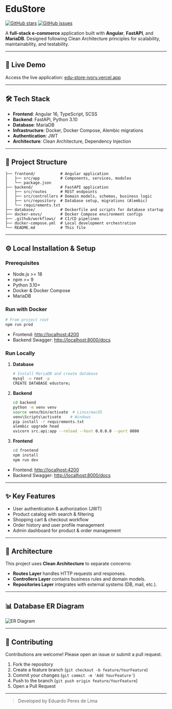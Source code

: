 # EduStore

[![GitHub stars](https://img.shields.io/github/stars/EduardoPeresLima/EduStore?style=flat-square\&logo=github)](https://github.com/EduardoPeresLima/EduStore/stargazers)  [![GitHub issues](https://img.shields.io/github/issues/EduardoPeresLima/EduStore?style=flat-square\&logo=github)](https://github.com/EduardoPeresLima/EduStore/issues)

A **full-stack e-commerce** application built with **Angular**, **FastAPI**, and **MariaDB**. Designed following Clean Architecture principles for scalability, maintainability, and testability.

---

## 🚀 Live Demo

Access the live application: [edu-store-ivory.vercel.app](https://edu-store-ivory.vercel.app)

---

## 🛠️ Tech Stack

* **Frontend**: Angular 16, TypeScript, SCSS
* **Backend**: FastAPI, Python 3.10
* **Database**: MariaDB
* **Infrastructure**: Docker, Docker Compose, Alembic migrations
* **Authentication**: JWT
* **Architecture**: Clean Architecture, Dependency Injection

---

## 📂 Project Structure

```
├── frontend/           # Angular application
│   ├── src/app         # Components, services, modules
│   └── package.json
├── backend/            # FastAPI application
│   ├── src/routes      # REST endpoints
│   ├── src/controllers # Domain models, schemas, business logic
│   ├── src/repository  # Database setup, migrations (Alembic)
│   └── requirements.txt
├── database/           # Dockerfile and scripts for database startup
├── docker-envs/        # Docker Compose environment configs
├── .github/workflows/  # CI/CD pipelines
├── docker-compose.yml  # Local development orchestration
└── README.md           # This file
```

---

## ⚙️ Local Installation & Setup

### Prerequisites

* Node.js >= 18
* npm >= 9
* Python 3.10+
* Docker & Docker Compose
* MariaDB

### Run with Docker

```bash
# From project root
npm run prod
```

* Frontend: [http://localhost:4200](http://localhost:4200)
* Backend Swagger: [http://localhost:8000/docs](http://localhost:8000/docs)

### Run Locally

1. **Database**

   ```bash
   # Install MariaDB and create database
   mysql -u root -p
   CREATE DATABASE edustore;
   ```

2. **Backend**

   ```bash
   cd backend
   python -m venv venv
   source venv/bin/activate  # Linux/macOS
   venv\Scripts\activate    # Windows
   pip install -r requirements.txt
   alembic upgrade head
   uvicorn src.api:app --reload --host 0.0.0.0 --port 8000
   ```

3. **Frontend**

   ```bash
   cd frontend
   npm install
   npm run dev
   ```

* Frontend: [http://localhost:4200](http://localhost:4200)
* Backend Swagger: [http://localhost:8000/docs](http://localhost:8000/docs)
---

## ✨ Key Features

* User authentication & authorization (JWT)
* Product catalog with search & filtering
* Shopping cart & checkout workflow
* Order history and user profile management
* Admin dashboard for product & order management

---

## 📐 Architecture

This project uses **Clean Architecture** to separate concerns:

* **Routes Layer** handles HTTP requests and responses.
* **Controllers Layer** contains business rules and domain models.
* **Repositories Layer** integrates with external systems (DB, mail, etc.).

---

## 📊 Database ER Diagram

![ER Diagram](idea/diagrams/ER/v3_ER.png)

---

## 📝 Contributing

Contributions are welcome! Please open an issue or submit a pull request.

1. Fork the repository
2. Create a feature branch (`git checkout -b feature/YourFeature`)
3. Commit your changes (`git commit -m 'Add YourFeature'`)
4. Push to the branch (`git push origin feature/YourFeature`)
5. Open a Pull Request

---

> Developed by Eduardo Peres de Lima
